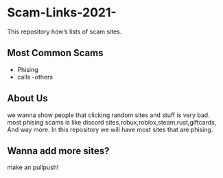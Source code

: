 # Scam-Links-2021-
This repository how’s lists of scam sites.


## Most Common Scams

- Phising
- calls
-others


## About Us

we wanna show people that clicking random sites and stuff is very bad.
most phising scams is like discord sites,robux,roblox,steam,rust,giftcards, And way more.
In this repository we will have most sites that are phising.

## Wanna add more sites?

make an pullpush!
